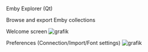 Emby Explorer (Qt)

Browse and export Emby collections

Welcome screen
![grafik](https://github.com/user-attachments/assets/2911aa53-ae0b-4dc5-ba99-0b2ed9036c5f)

Preferences (Connection/Import/Font settings)
![grafik](https://github.com/user-attachments/assets/113d8b89-fe36-46b2-afb0-eec5e49e181e)









